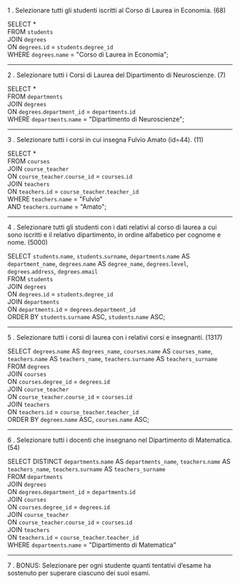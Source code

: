 1 . Selezionare tutti gli studenti iscritti al Corso di Laurea in Economia. (68)

SELECT *  
FROM `students`  
JOIN `degrees`  
ON `degrees`.`id` = `students`.`degree_id`  
WHERE `degrees`.`name` = "Corso di Laurea in Economia";

---

2 . Selezionare tutti i Corsi di Laurea del Dipartimento di Neuroscienze. (7)

SELECT *  
FROM `departments`  
JOIN `degrees`  
ON `degrees`.`department_id` = `departments`.`id`  
WHERE `departments`.`name` = "Dipartimento di Neuroscienze";

---

3 . Selezionare tutti i corsi in cui insegna Fulvio Amato (id=44). (11)

SELECT *  
FROM `courses`  
JOIN `course_teacher`  
ON `course_teacher`.`course_id` = `courses`.`id`  
JOIN `teachers`  
ON `teachers`.`id` = `course_teacher`.`teacher_id`  
WHERE `teachers`.`name` = "Fulvio"  
AND `teachers`.`surname` = "Amato";

---

4 . Selezionare tutti gli studenti con i dati relativi al corso di laurea a cui sono iscritti e il relativo dipartimento, in ordine alfabetico per cognome e nome. (5000)

SELECT `students`.`name`, `students`.`surname`, `departments`.`name` AS `department_name`, `degrees`.`name` AS `degree_name`, `degrees`.`level`, `degrees`.`address`, `degrees`.`email`  
FROM `students`  
JOIN `degrees`  
ON `degrees`.`id` = `students`.`degree_id`  
JOIN `departments`  
ON `departments`.`id` = `degrees`.`department_id`  
ORDER BY `students`.`surname` ASC, `students`.`name` ASC;

---

5 . Selezionare tutti i corsi di laurea con i relativi corsi e insegnanti. (1317)

SELECT `degrees`.`name` AS `degrees_name`, `courses`.`name` AS `courses_name`, `teachers`.`name` AS `teachers_name`, `teachers`.`surname` AS `teachers_surname`  
FROM `degrees`  
JOIN `courses`  
ON `courses`.`degree_id` = `degrees`.`id`  
JOIN `course_teacher`  
ON `course_teacher`.`course_id` = `courses`.`id`  
JOIN `teachers`  
ON `teachers`.`id` = `course_teacher`.`teacher_id`  
ORDER BY `degrees`.`name` ASC, `courses`.`name` ASC;

---

6 . Selezionare tutti i docenti che insegnano nel Dipartimento di Matematica. (54)

SELECT DISTINCT `departments`.`name` AS `departments_name`, `teachers`.`name` AS `teachers_name`, `teachers`.`surname` AS `teachers_surname`  
FROM `departments`  
JOIN `degrees`  
ON `degrees`.`department_id` = `departments`.`id`  
JOIN `courses`  
ON `courses`.`degree_id` = `degrees`.`id`  
JOIN `course_teacher`  
ON `course_teacher`.`course_id` = `courses`.`id`  
JOIN `teachers`  
ON `teachers`.`id` = `course_teacher`.`teacher_id`  
WHERE `departments`.`name` = "Dipartimento di Matematica"

---

7 . BONUS: Selezionare per ogni studente quanti tentativi d’esame ha sostenuto per superare ciascuno dei suoi esami.